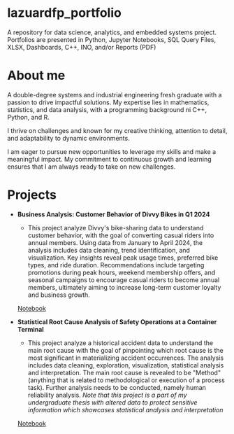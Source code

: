 # lazuardfp_portfolio
 A repository for data science, analytics, and embedded systems project. Portfolios are presented in Python, Jupyter Notebooks, SQL Query Files, XLSX, Dashboards, C++, INO, and/or Reports (PDF)

# About me
A double-degree systems and industrial engineering fresh graduate with a passion to drive impactful solutions. My expertise lies in mathematics, statistics, and data analysis, with a programming background ni C++, Python, and R.

I thrive on challenges and known for my creative thinking, attention to detail, and adaptability to dynamic environments.

I am eager to pursue new opportunities to leverage my skills and make a meaningful impact. My commitment to continuous growth and learning ensures that I am always ready to take on new challenges.


# Projects
- **Business Analysis: Customer Behavior of Divvy Bikes in Q1 2024**
    - This project analyze Divvy's bike-sharing data to understand customer behavior, with the goal of converting casual riders into annual members. Using data from January to April 2024, the analysis includes data cleaning, trend identification, and visualization. Key insights reveal peak usage times, preferred bike types, and ride duration. Recommendations include targeting promotions during peak hours, weekend membership offers, and seasonal campaigns to encourage casual riders to become annual members, ultimately aiming to increase long-term customer loyalty and business growth.

    [Notebook](https://github.com/lazuardifp19/lazuardfp_portfolio/blob/main/Divvy%20Bikes/divvy-biketrip-analysis-2024.ipynb)

- **Statistical Root Cause Analysis of Safety Operations at a Container Terminal**
    - This project analyze a historical accident data to understand the main root cause with the goal of pinpointing which root cause is the most significant in materializing accident occurrences. The analysis includes data cleaning, exploration, visualization, statistical analysis and interpretation. The main root cause is revealed to be "Method" (anything that is related to methodological or execution of a process task). Further analysis needs to be conducted, namely human reliability analysis.
    *Note that this project is a part of my undergraduate thesis with altered data to protect sensitive information which showcases statistical analysis and interpretation*

    [Notebook]()